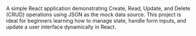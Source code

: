 A simple React application demonstrating Create, Read, Update, and Delete (CRUD) operations using JSON as the mock data source. This project is ideal for beginners learning how to manage state, handle form inputs, and update a user interface dynamically in React.
